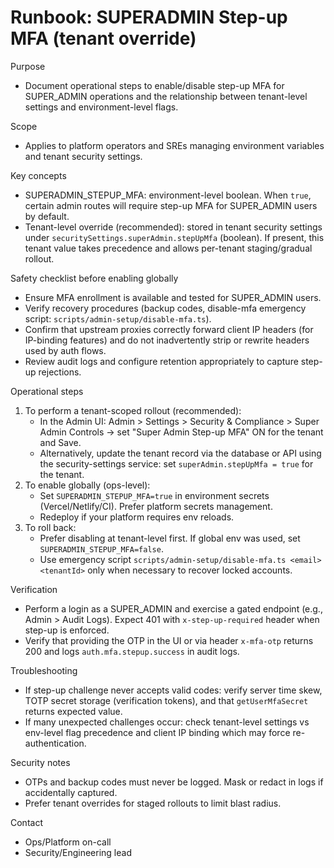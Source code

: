 # Runbook: SUPERADMIN Step-up MFA (tenant override)

Purpose
- Document operational steps to enable/disable step-up MFA for SUPER_ADMIN operations and the relationship between tenant-level settings and environment-level flags.

Scope
- Applies to platform operators and SREs managing environment variables and tenant security settings.

Key concepts
- SUPERADMIN_STEPUP_MFA: environment-level boolean. When `true`, certain admin routes will require step-up MFA for SUPER_ADMIN users by default.
- Tenant-level override (recommended): stored in tenant security settings under `securitySettings.superAdmin.stepUpMfa` (boolean). If present, this tenant value takes precedence and allows per-tenant staging/gradual rollout.

Safety checklist before enabling globally
- Ensure MFA enrollment is available and tested for SUPER_ADMIN users.
- Verify recovery procedures (backup codes, disable-mfa emergency script: `scripts/admin-setup/disable-mfa.ts`).
- Confirm that upstream proxies correctly forward client IP headers (for IP-binding features) and do not inadvertently strip or rewrite headers used by auth flows.
- Review audit logs and configure retention appropriately to capture step-up rejections.

Operational steps
1. To perform a tenant-scoped rollout (recommended):
   - In the Admin UI: Admin > Settings > Security & Compliance > Super Admin Controls → set "Super Admin Step-up MFA" ON for the tenant and Save.
   - Alternatively, update the tenant record via the database or API using the security-settings service: set `superAdmin.stepUpMfa = true` for the tenant.
2. To enable globally (ops-level):
   - Set `SUPERADMIN_STEPUP_MFA=true` in environment secrets (Vercel/Netlify/CI). Prefer platform secrets management.
   - Redeploy if your platform requires env reloads.
3. To roll back:
   - Prefer disabling at tenant-level first. If global env was used, set `SUPERADMIN_STEPUP_MFA=false`.
   - Use emergency script `scripts/admin-setup/disable-mfa.ts <email> <tenantId>` only when necessary to recover locked accounts.

Verification
- Perform a login as a SUPER_ADMIN and exercise a gated endpoint (e.g., Admin > Audit Logs). Expect 401 with `x-step-up-required` header when step-up is enforced.
- Verify that providing the OTP in the UI or via header `x-mfa-otp` returns 200 and logs `auth.mfa.stepup.success` in audit logs.

Troubleshooting
- If step-up challenge never accepts valid codes: verify server time skew, TOTP secret storage (verification tokens), and that `getUserMfaSecret` returns expected value.
- If many unexpected challenges occur: check tenant-level settings vs env-level flag precedence and client IP binding which may force re-authentication.

Security notes
- OTPs and backup codes must never be logged. Mask or redact in logs if accidentally captured.
- Prefer tenant overrides for staged rollouts to limit blast radius.

Contact
- Ops/Platform on-call
- Security/Engineering lead
